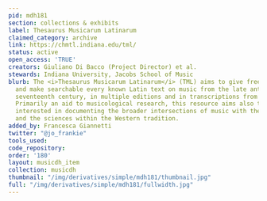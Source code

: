 ```yaml
---
pid: mdh181
section: collections & exhibits
label: Thesaurus Musicarum Latinarum
claimed_category: archive
link: https://chmtl.indiana.edu/tml/
status: active
open_access: 'TRUE'
creators: Giuliano Di Bacco (Project Director) et al.
stewards: Indiana University, Jacobs School of Music
blurb: The <i>Thesaurus Musicarum Latinarum</i> (TML) aims to give free access to
  and make searchable every known Latin text on music from the late antiquity to the
  seventeenth century, in multiple editions and in transcriptions from original sources.
  Primarily an aid to musicological research, this resource aims also to assist anyone
  interested in documenting the broader intersections of music with the humanities
  and the sciences within the Western tradition.
added_by: Francesca Giannetti
twitter: "@jo_frankie"
tools_used:
code_repository:
order: '180'
layout: musicdh_item
collection: musicdh
thumbnail: "/img/derivatives/simple/mdh181/thumbnail.jpg"
full: "/img/derivatives/simple/mdh181/fullwidth.jpg"
---
```

